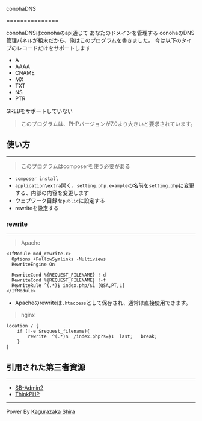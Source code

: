 conohaDNS

===============

conohaDNSはconohaのapi通じて あなたのドメインを管理する
conohaのDNS管理パネルが粗末だから、俺はこのプログラムを書きました。
今は以下のタイプのレコードだけをサポートします
+ A
+ AAAA
+ CNAME
+ MX
+ TXT
+ NS
+ PTR

GREBをサポートしていない

> このプログラムは、PHPバージョンが7.0より大きいと要求されています。

## 使い方

-------

> このプログラムはcomposerを使う必要がある

+ `composer install`
+ `application\extra`開く、`setting.php.example`の名前を`setting.php`に変更する、内部の内容を変更します
+ ウェブワーク目録を`public`に設定する
+ rewriteを設定する


### rewrite

-------

> Apache

~~~
<IfModule mod_rewrite.c>
  Options +FollowSymlinks -Multiviews
  RewriteEngine On

  RewriteCond %{REQUEST_FILENAME} !-d
  RewriteCond %{REQUEST_FILENAME} !-f
  RewriteRule ^(.*)$ index.php/$1 [QSA,PT,L]
</IfModule>
~~~

* Apacheのrewriteは`.htaccess`として保存され、通常は直接使用できます。

> nginx

~~~
location / {
	if (!-e $request_filename){
		rewrite  ^(.*)$  /index.php?s=$1  last;   break;
	}
}
~~~

## 引用された第三者資源

-------


+ [SB-Admin2](https://github.com/BlackrockDigital/startbootstrap-sb-admin-2)
+ [ThinkPHP](https://thinkphp.cn)

***
Power By [Kagurazaka Shira](https://blog.ni-co.moe/)
